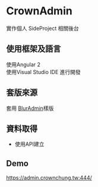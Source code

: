 # CrownAdmin

實作個人 SideProject 相關後台

## 使用框架及語言
使用Angular 2   
使用Visual Studio IDE 進行開發

## 套版來源
套用 [BlurAdmin](https://akveo.github.io/blur-admin/)樣版

## 資料取得
- 使用API建立

## Demo
https://admin.crownchung.tw:444/

